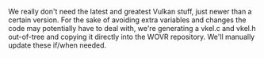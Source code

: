We really don't need the latest and greatest Vulkan stuff, just newer than a certain version. For the sake of avoiding extra variables and changes the code may potentially have to deal with, we're generating a vkel.c and vkel.h out-of-tree and copying it directly into the WOVR repository. We'll manually update these if/when needed.
